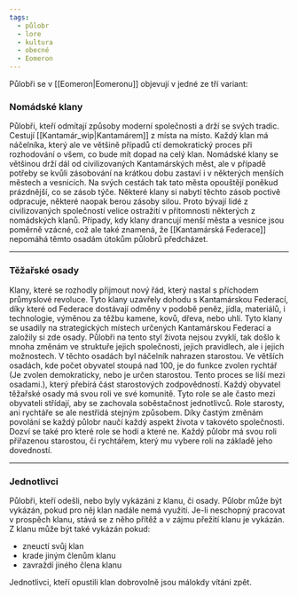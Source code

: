 ```yaml
---
tags:
  - půlobr
  - lore
  - kultura
  - obecné
  - Eomeron
---
```

Půlobři se v [[Eomeron|Eomeronu]] objevují v jedné ze tří variant:
### Nomádské klany 
Půlobři, kteří odmítají způsoby moderní společnosti a drží se svých tradic. Cestují [[Kantamár_wip|Kantamárem]] z místa na místo. Každý klan má náčelníka, který ale ve většině případů ctí demokratický proces při rozhodování o všem, co bude mít dopad na celý klan.
Nomádské klany se většinou drží dál od civilizovaných Kantamárských měst, ale v případě potřeby se kvůli zásobování na krátkou dobu zastaví i v některých menších městech a vesnicích. Na svých cestách tak tato města opouštějí poněkud prázdnější, co se zásob týče. Některé klany si nabytí těchto zásob poctivě odpracuje, některé naopak berou zásoby silou. Proto bývají lidé z civilizovaných společností velice ostražití v přítomnosti některých z nomádských klanů.
Případy, kdy klany drancují menší města a vesnice jsou poměrně vzácné, což ale také znamená, že [[Kantamárská Federace]] nepomáhá těmto osadám útokům půlobrů předcházet.

---
### Těžařské osady
Klany, které se rozhodly přijmout nový řád, který nastal s příchodem průmyslové revoluce. Tyto klany uzavřely dohodu s Kantamárskou Federací, díky které od Federace dostávají odměny v podobě peněz, jídla, materiálů, i technologie, výměnou za těžbu kamene, kovů, dřeva, nebo uhlí.
Tyto klany se usadily na strategických místech určených Kantamárskou Federací a založily si zde osady. Půlobři na tento styl života nejsou zvyklí, tak došlo k mnoha změnám ve struktuře jejich společnosti, jejich pravidlech, ale i jejich možnostech.
V těchto osadách byl náčelník nahrazen starostou. Ve větších osadách, kde počet obyvatel stoupá nad 100,  je do funkce zvolen rychtář (Je zvolen demokraticky, nebo je určen starostou. Tento proces se liší mezi osadami.), který přebírá část starostových zodpovědností.
Každý obyvatel těžařské osady má svou roli ve své komunitě. Tyto role se ale často mezi obyvateli střídají, aby se zachovala soběstačnost jednotlivců. Role starosty, ani rychtáře se ale nestřídá stejným způsobem. Díky častým změnám povolání se každý půlobr naučí každý aspekt života v takovéto společnosti. Dozví se také pro které role se hodí a které ne. Každý půlobr má svou roli přiřazenou starostou, či rychtářem, který mu vybere roli na základě jeho dovedností.

---
### Jednotlivci
Půlobři, kteří odešli, nebo byly vykázáni z klanu, či osady. Půlobr může být vykázán, pokud pro něj klan nadále nemá využití. Je-li neschopný pracovat v prospěch klanu, stává se z něho přítěž a v zájmu přežití klanu je vykázán.
Z klanu může být také vykázán pokud:
- zneuctí svůj klan
- krade jiným členům klanu
- zavraždí jiného člena klanu

Jednotlivci, kteří opustili klan dobrovolně jsou málokdy vítáni zpět.

